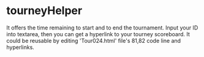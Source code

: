 # tourneyHelper

It offers the time remaining to start and to end the tournament.
Input your ID into textarea, then you can get a hyperlink to your tourney scoreboard.
It could be reusable by editing 'Tour024.html' file's 81,82 code line and hyperlinks.

